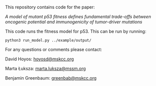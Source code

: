 This repository contains code for the paper:

*A model of mutant p53 fitness defines fundamental trade-offs between oncogenic potential and immunogenicity of tumor-driver mutations*

This code runs the fitness model for p53. This can be run by running:

`python3 run_model.py ../example/output/`

For any questions or comments please contact:

David Hoyos: hoyosd@mskcc.org

Marta Łuksza: marta.luksza@mssm.org

Benjamin Greenbaum: greenbab@mskcc.org
